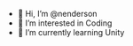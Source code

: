 - 👋 Hi, I’m @nenderson
- 👀 I’m interested in Coding
- 🌱 I’m currently learning Unity

<!---
nenderson/nenderson is a ✨ special ✨ repository because its `README.md` (this file) appears on your GitHub profile.
You can click the Preview link to take a look at your changes.
--->
